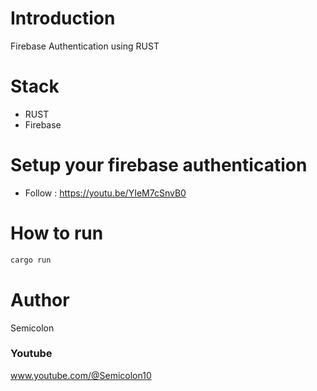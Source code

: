 # Introduction
Firebase Authentication using RUST

# Stack
- RUST
- Firebase

# Setup your firebase authentication
- Follow : https://youtu.be/YIeM7cSnvB0

# How to run

```bash
cargo run
```

# Author
Semicolon

### Youtube

www.youtube.com/@Semicolon10
